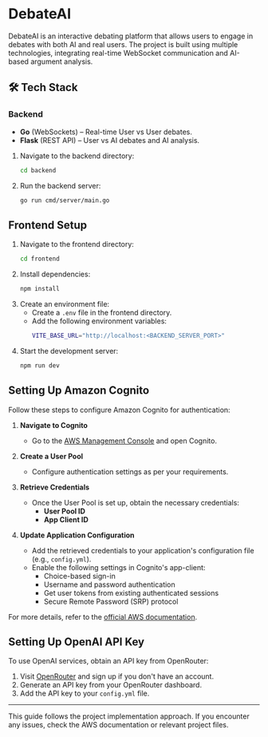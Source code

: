 # DebateAI
DebateAI is an interactive debating platform that allows users to engage in debates with both AI and real users. The project is built using multiple technologies, integrating real-time WebSocket communication and AI-based argument analysis.

## 🛠️ Tech Stack
### **Backend**
- **Go** (WebSockets) – Real-time User vs User debates.
- **Flask** (REST API) – User vs AI debates and AI analysis.

1. Navigate to the backend directory:
   ```sh
   cd backend
   ```
2. Run the backend server:
   ```sh
   go run cmd/server/main.go
   ```

## Frontend Setup

1. Navigate to the frontend directory:
   ```sh
   cd frontend
   ```
2. Install dependencies:
   ```sh
   npm install
   ```
3. Create an environment file:
   - Create a `.env` file in the frontend directory.
   - Add the following environment variables:
     ```sh
     VITE_BASE_URL="http://localhost:<BACKEND_SERVER_PORT>"
     ```
4. Start the development server:
   ```sh
   npm run dev
   ```

## Setting Up Amazon Cognito

Follow these steps to configure Amazon Cognito for authentication:

1. **Navigate to Cognito**
   - Go to the [AWS Management Console](https://aws.amazon.com/console/) and open Cognito.

2. **Create a User Pool**
   - Configure authentication settings as per your requirements.

3. **Retrieve Credentials**
   - Once the User Pool is set up, obtain the necessary credentials:
     - **User Pool ID**
     - **App Client ID**

4. **Update Application Configuration**
   - Add the retrieved credentials to your application's configuration file (e.g., `config.yml`).
   - Enable the following settings in Cognito's app-client:
     - Choice-based sign-in
     - Username and password authentication
     - Get user tokens from existing authenticated sessions
     - Secure Remote Password (SRP) protocol

For more details, refer to the [official AWS documentation](https://docs.aws.amazon.com/cognito/).

## Setting Up OpenAI API Key

To use OpenAI services, obtain an API key from OpenRouter:

1. Visit [OpenRouter](https://openrouter.ai/) and sign up if you don't have an account.
2. Generate an API key from your OpenRouter dashboard.
3. Add the API key to your `config.yml` file.

---

This guide follows the project implementation approach. If you encounter any issues, check the AWS documentation or relevant project files.
